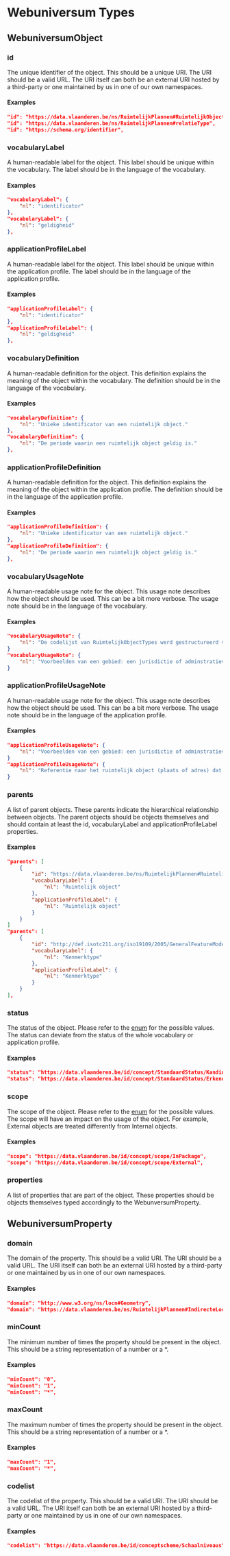 # Webuniversum Types

## WebuniversumObject

### id

The unique identifier of the object. This should be a unique URI. The URI should be a valid URL. The URI itself can both be an external URI hosted by a third-party or one maintained by us in one of our own namespaces.

#### Examples

```json
"id": "https://data.vlaanderen.be/ns/RuimtelijkPlannen#RuimtelijkObjectRelatie",
"id": "https://data.vlaanderen.be/ns/RuimtelijkPlannen#relatieType",
"id": "https://schema.org/identifier",
```

### vocabularyLabel

A human-readable label for the object. This label should be unique within the vocabulary. The label should be in the language of the vocabulary.

#### Examples

```json
"vocabularyLabel": {
    "nl": "identificator"
},
"vocabularyLabel": {
    "nl": "geldigheid"
},
```

### applicationProfileLabel

A human-readable label for the object. This label should be unique within the application profile. The label should be in the language of the application profile.

#### Examples

```json
"applicationProfileLabel": {
    "nl": "identificator"
},
"applicationProfileLabel": {
    "nl": "geldigheid"
},
```

### vocabularyDefinition

A human-readable definition for the object. This definition explains the meaning of the object within the vocabulary. The definition should be in the language of the vocabulary.

#### Examples

```json
"vocabularyDefinition": {
    "nl": "Unieke identificator van een ruimtelijk object."
},
"vocabularyDefinition": {
    "nl": "De periode waarin een ruimtelijk object geldig is."
},
```

### applicationProfileDefinition

A human-readable definition for the object. This definition explains the meaning of the object within the application profile. The definition should be in the language of the application profile.

#### Examples

```json
"applicationProfileDefinition": {
    "nl": "Unieke identificator van een ruimtelijk object."
},
"applicationProfileDefinition": {
    "nl": "De periode waarin een ruimtelijk object geldig is."
},
```

### vocabularyUsageNote

A human-readable usage note for the object. This usage note describes how the object should be used. This can be a bit more verbose. The usage note should be in the language of the vocabulary.

#### Examples

```json
"vocabularyUsageNote": {
    "nl": "De codelijst van RuimtelijkObjectTypes werd gestructureerd volgens verschillende soorten gebiedsindelingen. Zo schuilen achter het RuimtelijkObjectType \"administratieveGebiedsindeling\" bijvoorbeeld nog een aantal specifiekere RuimtelijkObjectTypes, waaronder \"gemeente\", \"arrondissement\" en \"provincie\". Zo kan in elk geval het meest specifieke RuimtelijkObjectType dat van toepassing is, geselecteerd worden uit de hiërarchische codelijst."
}
"vocabularyUsageNote": {
    "nl": "Voorbeelden van een gebied: een jurisdictie of adminstratieve eenheid of een plaatsnaam of coördinaten. Voorbeelden van een periode: een benoemd tijdperk of datum of datumbereik. OPMERKING: Te substitueren door de klasse of het datatype dat van toepassing, bv Locatie in het geval van een gebied en Periode voor een tijdsaanduiding."
}
```

### applicationProfileUsageNote

A human-readable usage note for the object. This usage note describes how the object should be used. This can be a bit more verbose. The usage note should be in the language of the application profile.

#### Examples

```json
"applicationProfileUsageNote": {
    "nl": "Voorbeelden van een gebied: een jurisdictie of adminstratieve eenheid of een plaatsnaam of coördinaten. Voorbeelden van een periode: een benoemd tijdperk of datum of datumbereik. OPMERKING: Te substitueren door de klasse of het datatype dat van toepassing, bv Locatie in het geval van een gebied en Periode voor een tijdsaanduiding."
}
"applicationProfileUsageNote": {
    "nl": "Referentie naar het ruimtelijk object (plaats of adres) dat gebruikt wordt als indirecte locatie aanduiding."
}
```

### parents

A list of parent objects. These parents indicate the hierarchical relationship between objects. The parent objects should be objects themselves and should contain at least the id, vocabularyLabel and applicationProfileLabel properties.

#### Examples

```json
"parents": [
    {
        "id": "https://data.vlaanderen.be/ns/RuimtelijkPlannen#RuimtelijkObject",
        "vocabularyLabel": {
            "nl": "Ruimtelijk object"
        },
        "applicationProfileLabel": {
            "nl": "Ruimtelijk object"
        }
    }
]
"parents": [
    {
        "id": "http://def.isotc211.org/iso19109/2005/GeneralFeatureModel#GF_PropertyType",
        "vocabularyLabel": {
            "nl": "Kenmerktype"
        },
        "applicationProfileLabel": {
            "nl": "Kenmerktype"
        }
    }
],
```

### status

The status of the object. Please refer to the [enum](https://github.com/Informatievlaanderen/OSLO-UML-Transformer/blob/main/packages/oslo-converter-uml-ea/lib/enums/Status.ts) for the possible values. The status can deviate from the status of the whole vocabulary or application profile.

#### Examples

```json
"status": "https://data.vlaanderen.be/id/concept/StandaardStatus/KandidaatStandaard",
"status": "https://data.vlaanderen.be/id/concept/StandaardStatus/ErkendeStandaard",
```

### scope

The scope of the object. Please refer to the [enum](https://github.com/Informatievlaanderen/OSLO-UML-Transformer/blob/main/packages/oslo-core/lib/enums/Scope.ts) for the possible values. The scope will have an impact on the usage of the object. For example, External objects are treated differently from Internal objects.

#### Examples

```json
"scope": "https://data.vlaanderen.be/id/concept/scope/InPackage",
"scope": "https://data.vlaanderen.be/id/concept/scope/External",
```

### properties

A list of properties that are part of the object. These properties should be objects themselves typed accordingly to the WebunversumProperty.

## WebuniversumProperty

### domain

The domain of the property. This should be a valid URI. The URI should be a valid URL. The URI itself can both be an external URI hosted by a third-party or one maintained by us in one of our own namespaces.

#### Examples

```json
"domain": "http://www.w3.org/ns/locn#Geometry",
"domain": "https://data.vlaanderen.be/ns/RuimtelijkPlannen#IndirecteLocatieAanduiding",
```

### minCount

The minimum number of times the property should be present in the object. This should be a string representation of a number or a \*.

#### Examples

```json
"minCount": "0",
"minCount": "1",
"minCount": "*",
```

### maxCount

The maximum number of times the property should be present in the object. This should be a string representation of a number or a \*.

#### Examples

```json
"maxCount": "1",
"maxCount": "*",
```

### codelist

The codelist of the property. This should be a valid URI. The URI should be a valid URL. The URI itself can both be an external URI hosted by a third-party or one maintained by us in one of our own namespaces.

#### Examples

```json
"codelist": "https://data.vlaanderen.be/id/conceptscheme/Schaalniveaus",
```

